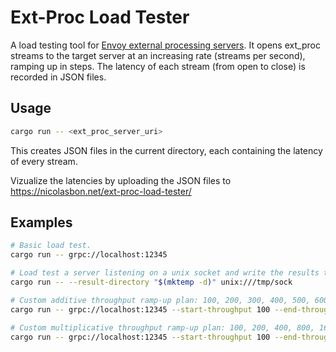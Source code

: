 # Ext-Proc Load Tester

A load testing tool for [Envoy external processing servers](https://www.envoyproxy.io/docs/envoy/latest/configuration/http/http_filters/ext_proc_filter). It opens ext_proc streams to the target server at an increasing rate (streams per second), ramping up in steps. The latency of each stream (from open to close) is recorded in JSON files.

## Usage

```bash
cargo run -- <ext_proc_server_uri>
```

This creates JSON files in the current directory, each containing the latency of every stream.

Vizualize the latencies by uploading the JSON files to https://nicolasbon.net/ext-proc-load-tester/

## Examples

```bash
# Basic load test.
cargo run -- grpc://localhost:12345

# Load test a server listening on a unix socket and write the results to a temporary directory.
cargo run -- --result-directory "$(mktemp -d)" unix:///tmp/sock

# Custom additive throughput ramp-up plan: 100, 200, 300, 400, 500, 600, 700, 800, 900, 1000 streams per second, with each step lasting 10 seconds.
cargo run -- grpc://localhost:12345 --start-throughput 100 --end-throughput 1000 --throughput-step 100 --test-duration 10

# Custom multiplicative throughput ramp-up plan: 100, 200, 400, 800, 1600, 3200 streams per second, with each step lasting 10 seconds.
cargo run -- grpc://localhost:12345 --start-throughput 100 --end-throughput 1000 --throughput-step 0 --throughput-multiplier 2 --test-duration 10
```
